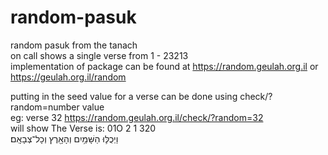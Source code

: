 # random-pasuk
random pasuk from the tanach <br>
on call shows a single verse from 1 - 23213<br>
implementation of package can be found at https://random.geulah.org.il or https://geulah.org.il/random<br>

putting in the seed value for a verse can be done using check/?random=number value<br>
eg: verse 32 https://random.geulah.org.il/check/?random=32<br>
  will show The Verse is: 01O 2 1 320 <br>וַיְכֻלּ֛וּ הַשָּׁמַ֥יִם וְהָאָ֖רֶץ וְכָל־צְבָאָֽם׃
  
  
